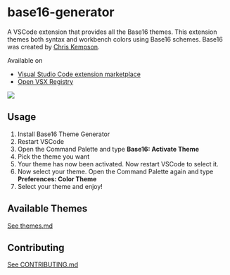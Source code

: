 # base16-generator

A VSCode extension that provides all the Base16 themes. This extension themes both syntax and workbench colors using Base16 schemes. Base16 was created by [Chris Kempson](http://chriskempson.com).

Available on
- [Visual Studio Code extension marketplace](https://marketplace.visualstudio.com/items?itemName=golf1052.base16-generator)
- [Open VSX Registry](https://open-vsx.org/extension/golf1052/base16-generator)

![](https://thumbs.gfycat.com/BriefEnlightenedAlligatorsnappingturtle-size_restricted.gif)

## Usage

1. Install Base16 Theme Generator
2. Restart VSCode
3. Open the Command Palette and type **Base16: Activate Theme**
4. Pick the theme you want
5. Your theme has now been activated. Now restart VSCode to select it.
6. Now select your theme. Open the Command Palette again and type **Preferences: Color Theme**
7. Select your theme and enjoy!

## Available Themes

[See themes.md](https://github.com/golf1052/base16-generator/blob/master/themes.md)

## Contributing

[See CONTRIBUTING.md](https://github.com/golf1052/base16-generator/blob/master/CONTRIBUTING.md)
